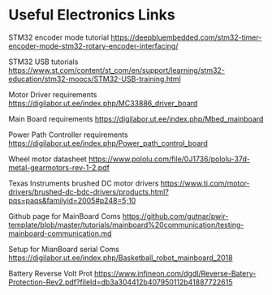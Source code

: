 # Useful Electronics Links

STM32 encoder mode tutorial       https://deepbluembedded.com/stm32-timer-encoder-mode-stm32-rotary-encoder-interfacing/
  
STM32 USB tutorials      https://www.st.com/content/st_com/en/support/learning/stm32-education/stm32-moocs/STM32-USB-training.html

Motor Driver requirements      https://digilabor.ut.ee/index.php/MC33886_driver_board

Main Board requirements      https://digilabor.ut.ee/index.php/Mbed_mainboard

Power Path Controller requirements       https://digilabor.ut.ee/index.php/Power_path_control_board

Wheel motor datasheet     https://www.pololu.com/file/0J1736/pololu-37d-metal-gearmotors-rev-1-2.pdf

Texas Instruments brushed DC motor drivers        https://www.ti.com/motor-drivers/brushed-dc-bdc-drivers/products.html?pqs=paqs&familyid=2005#p248=5;10

Github page for MainBoard Coms        https://github.com/gutnar/pwir-template/blob/master/tutorials/mainboard%20communication/testing-mainboard-communication.md

Setup for MianBoard serial Coms          https://digilabor.ut.ee/index.php/Basketball_robot_mainboard_2018

Battery Reverse Volt Prot       https://www.infineon.com/dgdl/Reverse-Batery-Protection-Rev2.pdf?fileId=db3a304412b407950112b41887722615
